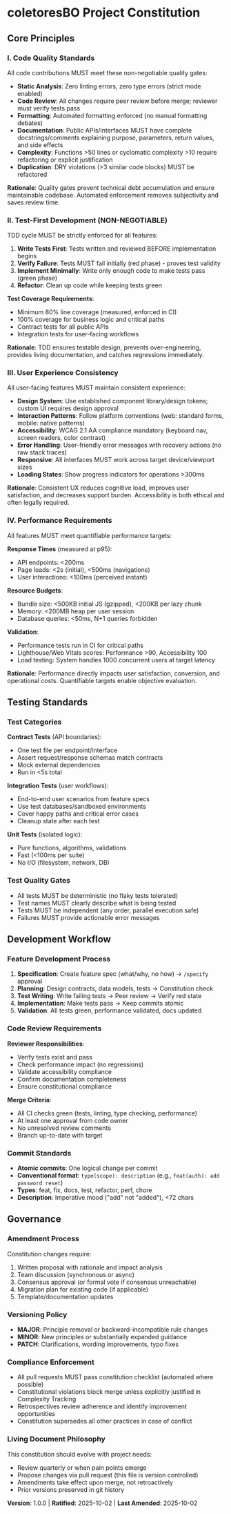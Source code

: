 <!--
Sync Impact Report:
━━━━━━━━━━━━━━━━━━━━━━━━━━━━━━━━━━━━━━━━━━━━━━━━━━━━━━━━━━━━━━━━━━
Version: Initial (v1.0.0)
Created: 2025-10-02

Principles Established:
  1. Code Quality Standards - Comprehensive quality gates
  2. Test-First Development - Mandatory TDD with verification
  3. User Experience Consistency - Design system and patterns
  4. Performance Requirements - Quantifiable metrics and budgets

Templates Status:
  ✅ plan-template.md - Aligned (Constitution Check section references this doc)
  ✅ spec-template.md - Aligned (Quality requirements compatible)
  ✅ tasks-template.md - Aligned (TDD workflow enforced)

Follow-up TODOs: None
━━━━━━━━━━━━━━━━━━━━━━━━━━━━━━━━━━━━━━━━━━━━━━━━━━━━━━━━━━━━━━━━━━
-->

# coletoresBO Project Constitution

## Core Principles

### I. Code Quality Standards

All code contributions MUST meet these non-negotiable quality gates:

- **Static Analysis**: Zero linting errors, zero type errors (strict mode enabled)
- **Code Review**: All changes require peer review before merge; reviewer must verify tests pass
- **Formatting**: Automated formatting enforced (no manual formatting debates)
- **Documentation**: Public APIs/interfaces MUST have complete docstrings/comments explaining purpose, parameters, return values, and side effects
- **Complexity**: Functions >50 lines or cyclomatic complexity >10 require refactoring or explicit justification
- **Duplication**: DRY violations (>3 similar code blocks) MUST be refactored

**Rationale**: Quality gates prevent technical debt accumulation and ensure maintainable codebase. Automated enforcement removes subjectivity and saves review time.

### II. Test-First Development (NON-NEGOTIABLE)

TDD cycle MUST be strictly enforced for all features:

1. **Write Tests First**: Tests written and reviewed BEFORE implementation begins
2. **Verify Failure**: Tests MUST fail initially (red phase) - proves test validity
3. **Implement Minimally**: Write only enough code to make tests pass (green phase)
4. **Refactor**: Clean up code while keeping tests green

**Test Coverage Requirements**:
- Minimum 80% line coverage (measured, enforced in CI)
- 100% coverage for business logic and critical paths
- Contract tests for all public APIs
- Integration tests for user-facing workflows

**Rationale**: TDD ensures testable design, prevents over-engineering, provides living documentation, and catches regressions immediately.

### III. User Experience Consistency

All user-facing features MUST maintain consistent experience:

- **Design System**: Use established component library/design tokens; custom UI requires design approval
- **Interaction Patterns**: Follow platform conventions (web: standard forms, mobile: native patterns)
- **Accessibility**: WCAG 2.1 AA compliance mandatory (keyboard nav, screen readers, color contrast)
- **Error Handling**: User-friendly error messages with recovery actions (no raw stack traces)
- **Responsive**: All interfaces MUST work across target device/viewport sizes
- **Loading States**: Show progress indicators for operations >300ms

**Rationale**: Consistent UX reduces cognitive load, improves user satisfaction, and decreases support burden. Accessibility is both ethical and often legally required.

### IV. Performance Requirements

All features MUST meet quantifiable performance targets:

**Response Times** (measured at p95):
- API endpoints: <200ms
- Page loads: <2s (initial), <500ms (navigations)
- User interactions: <100ms (perceived instant)

**Resource Budgets**:
- Bundle size: <500KB initial JS (gzipped), <200KB per lazy chunk
- Memory: <200MB heap per user session
- Database queries: <50ms, N+1 queries forbidden

**Validation**:
- Performance tests run in CI for critical paths
- Lighthouse/Web Vitals scores: Performance >90, Accessibility 100
- Load testing: System handles 1000 concurrent users at target latency

**Rationale**: Performance directly impacts user satisfaction, conversion, and operational costs. Quantifiable targets enable objective evaluation.

## Testing Standards

### Test Categories

**Contract Tests** (API boundaries):
- One test file per endpoint/interface
- Assert request/response schemas match contracts
- Mock external dependencies
- Run in <5s total

**Integration Tests** (user workflows):
- End-to-end user scenarios from feature specs
- Use test databases/sandboxed environments
- Cover happy paths and critical error cases
- Cleanup state after each test

**Unit Tests** (isolated logic):
- Pure functions, algorithms, validations
- Fast (<100ms per suite)
- No I/O (filesystem, network, DB)

### Test Quality Gates

- All tests MUST be deterministic (no flaky tests tolerated)
- Test names MUST clearly describe what is being tested
- Tests MUST be independent (any order, parallel execution safe)
- Failures MUST provide actionable error messages

## Development Workflow

### Feature Development Process

1. **Specification**: Create feature spec (what/why, no how) → `/specify` approval
2. **Planning**: Design contracts, data models, tests → Constitution check
3. **Test Writing**: Write failing tests → Peer review → Verify red state
4. **Implementation**: Make tests pass → Keep commits atomic
5. **Validation**: All tests green, performance validated, docs updated

### Code Review Requirements

**Reviewer Responsibilities**:
- Verify tests exist and pass
- Check performance impact (no regressions)
- Validate accessibility compliance
- Confirm documentation completeness
- Ensure constitutional compliance

**Merge Criteria**:
- All CI checks green (tests, linting, type checking, performance)
- At least one approval from code owner
- No unresolved review comments
- Branch up-to-date with target

### Commit Standards

- **Atomic commits**: One logical change per commit
- **Conventional format**: `type(scope): description` (e.g., `feat(auth): add password reset`)
- **Types**: feat, fix, docs, test, refactor, perf, chore
- **Description**: Imperative mood ("add" not "added"), <72 chars

## Governance

### Amendment Process

Constitution changes require:
1. Written proposal with rationale and impact analysis
2. Team discussion (synchronous or async)
3. Consensus approval (or formal vote if consensus unreachable)
4. Migration plan for existing code (if applicable)
5. Template/documentation updates

### Versioning Policy

- **MAJOR**: Principle removal or backward-incompatible rule changes
- **MINOR**: New principles or substantially expanded guidance
- **PATCH**: Clarifications, wording improvements, typo fixes

### Compliance Enforcement

- All pull requests MUST pass constitution checklist (automated where possible)
- Constitutional violations block merge unless explicitly justified in Complexity Tracking
- Retrospectives review adherence and identify improvement opportunities
- Constitution supersedes all other practices in case of conflict

### Living Document Philosophy

This constitution should evolve with project needs:
- Review quarterly or when pain points emerge
- Propose changes via pull request (this file is version controlled)
- Amendments take effect upon merge, not retroactively
- Prior versions preserved in git history

**Version**: 1.0.0 | **Ratified**: 2025-10-02 | **Last Amended**: 2025-10-02
